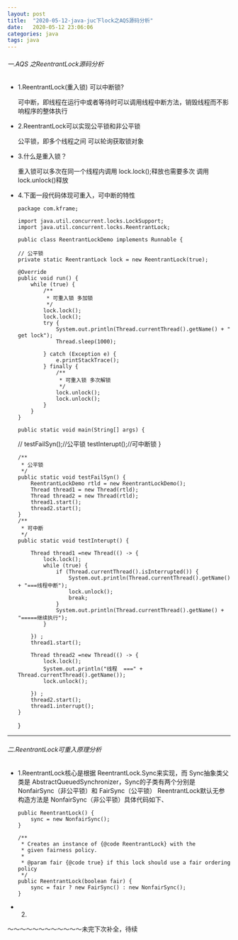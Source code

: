 ```yaml
---
layout: post
title:  "2020-05-12-java-juc下lock之AQS源码分析"
date:   2020-05-12 23:06:06
categories: java
tags: java
---
```


###### 一.AQS 之ReentrantLock源码分析

-   1.ReentrantLock(重入锁) 可以中断锁?
	
	可中断，即线程在运行中或者等待时可以调用线程中断方法，销毁线程而不影响程序的整体执行


-   2.ReentrantLock可以实现公平锁和非公平锁
	
	公平锁，即多个线程之间 可以轮询获取锁对象

-   3.什么是重入锁？
	
	重入锁可以多次在同一个线程内调用 lock.lock();释放也需要多次 调用lock.unlock()释放
	
	

-   4.下面一段代码体现可重入，可中断的特性

		package com.kframe;
		
		import java.util.concurrent.locks.LockSupport;
		import java.util.concurrent.locks.ReentrantLock;
		
		public class ReentrantLockDemo implements Runnable {
		
		// 公平锁
		private static ReentrantLock lock = new ReentrantLock(true);
	
		@Override
		public void run() {
			while (true) {
				/**
				 * 可重入锁 多加锁
				 */
				lock.lock();
				lock.lock();
				try {
					System.out.println(Thread.currentThread().getName() + " get lock");
					Thread.sleep(1000);
					
				} catch (Exception e) {
					e.printStackTrace();
				} finally {
					/**
					 * 可重入锁 多次解锁
					 */
					lock.unlock();
					lock.unlock();
				}
			}
		}
	
		public static void main(String[] args) {
	//		testFailSyn();//公平锁
			testInterupt();//可中断锁
		}
		
		/**
		 * 公平锁
		 */
		public static void testFailSyn() {
			ReentrantLockDemo rtld = new ReentrantLockDemo();
			Thread thread1 = new Thread(rtld);
			Thread thread2 = new Thread(rtld);
			thread1.start();
			thread2.start();
		}
		/**
		 * 可中断
		 */
		public static void testInterupt() {
			
			Thread thread1 =new Thread(() -> {
				lock.lock();
				while (true) {
					if (Thread.currentThread().isInterrupted()) {
						System.out.println(Thread.currentThread().getName() + "===线程中断");
						lock.unlock();
						break;
					}
					System.out.println(Thread.currentThread().getName() + "=====继续执行");
				}
				
			}) ;
			thread1.start();
			
			Thread thread2 =new Thread(() -> {
				lock.lock();
				System.out.println("线程  ===" + Thread.currentThread().getName());
				lock.unlock();
				
			}) ;
			thread2.start();
			thread1.interrupt();
		}
	}

---

###### 二.ReentrantLock可重入原理分析

-   1.ReentrantLock核心是根据 ReentrantLock.Sync来实现，而 Sync抽象类父类是 AbstractQueuedSynchronizer，Sync的子类有两个分别是 NonfairSync（非公平锁）和 FairSync（公平锁）
ReentrantLock默认无参构造方法是 NonfairSync（非公平锁）具体代码如下、

	
	    public ReentrantLock() {
	        sync = new NonfairSync();
	    }
	
	    /**
	     * Creates an instance of {@code ReentrantLock} with the
	     * given fairness policy.
	     *
	     * @param fair {@code true} if this lock should use a fair ordering policy
	     */
	    public ReentrantLock(boolean fair) {
	        sync = fair ? new FairSync() : new NonfairSync();
	    }



-   2. 

～～～～～～～～～～～～未完下次补全，待续
